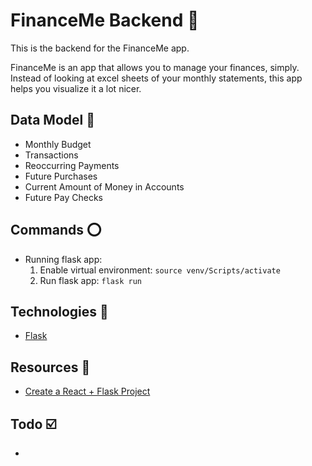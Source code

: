# FinanceMe Backend 💸

This is the backend for the FinanceMe app.

FinanceMe is an app that allows you to manage your finances, simply. Instead of looking at excel sheets of your monthly statements, this app helps you visualize it a lot nicer.

## Data Model 💽

- Monthly Budget
- Transactions
- Reoccurring Payments
- Future Purchases
- Current Amount of Money in Accounts
- Future Pay Checks

## Commands ⭕

- Running flask app:
  1. Enable virtual environment: `source venv/Scripts/activate`
  2. Run flask app: `flask run`

## Technologies 🎷

- [Flask](https://flask.palletsprojects.com/en/1.1.x/)

## Resources 💨

- [Create a React + Flask Project](https://www.youtube.com/watch?v=Q2eafQYgglM)

## Todo ☑️

-
